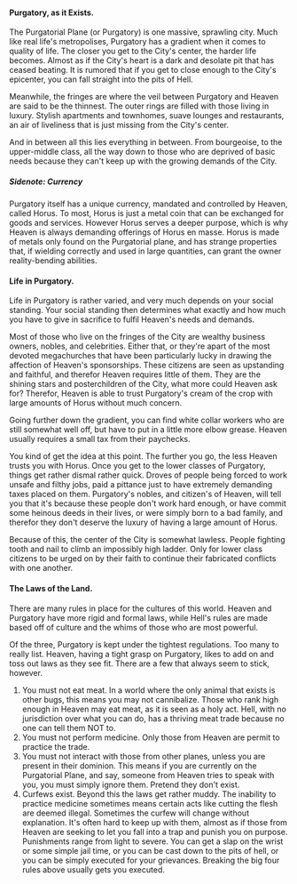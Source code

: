 <h4>Purgatory, as it Exists.</h4>
<p>The Purgatorial Plane (or Purgatory) is one massive, sprawling city. Much like real life's metropolises, Purgatory has a gradient when it comes to quality of life. The closer you get to the City's center, the harder life becomes. Almost as if the City's heart is a dark and desolate pit that has ceased beating. It is rumored that if you get to close enough to the City's epicenter, you can fall straight into the pits of Hell.
<p>Meanwhile, the fringes are where the veil between Purgatory and Heaven are said to be the thinnest. The outer rings are filled with those living in luxury. Stylish apartments and townhomes, suave lounges and restaurants, an air of liveliness that is just missing from the City's center.
<p>And in between all this lies everything in between. From bourgeoise, to the upper-middle class, all the way down to those who are deprived of basic needs because they can't keep up with the growing demands of the City.

<h5>Sidenote: Currency</h5>
Purgatory itself has a unique currency, mandated and controlled by Heaven, called Horus. To most, Horus is just a metal coin that can be exchanged for goods and services. However Horus serves a deeper purpose, which is why Heaven is always demanding offerings of Horus en masse. Horus is made of metals only found on the Purgatorial plane, and has strange properties that, if wielding correctly and used in large quantities, can grant the owner reality-bending abilities.

<h4>Life in Purgatory.</h4>
<p>Life in Purgatory is rather varied, and very much depends on your social standing. Your social standing then determines what exactly and how much you have to give in sacrifice to fulfil Heaven's needs and demands.
<p>Most of those who live on the fringes of the City are wealthy business owners, nobles, and celebrities. Either that, or they're apart of the most devoted megachurches that have been particularly lucky in drawing the affection of Heaven's sponsorships. These citizens are seen as upstanding and faithful, and therefor Heaven requires little of them. They are the shining stars and posterchildren of the City, what more could Heaven ask for? Therefor, Heaven is able to trust Purgatory's cream of the crop with large amounts of Horus without much concern.
<p>Going further down the gradient, you can find white collar workers who are still somewhat well off, but have to put in a little more elbow grease. Heaven usually requires a small tax from their paychecks.
<p>You kind of get the idea at this point. The further you go, the less Heaven trusts you with Horus. Once you get to the lower classes of Purgatory, things get rather dismal rather quick. Droves of people being forced to work unsafe and filthy jobs, paid a pittance just to have extremely demanding taxes placed on them. Purgatory's nobles, and citizen's of Heaven, will tell you that it's because these people don't work hard enough, or have commit some heinous deeds in their lives, or were simply born to a bad family, and therefor they don't deserve the luxury of having a large amount of Horus.
<p>Because of this, the center of the City is somewhat lawless. People fighting tooth and nail to climb an impossibly high ladder. Only for lower class citizens to be urged on by their faith to continue their fabricated conflicts with one another.

<h4>The Laws of the Land.</h4>
There are many rules in place for the cultures of this world. Heaven and Purgatory have more rigid and formal laws, while Hell's rules are made based off of culture and the whims of those who are most powerful.

Of the three, Purgatory is kept under the tightest regulations. Too many to really list. Heaven, having a tight grasp on Purgatory, likes to add on and toss out laws as they see fit. There are a few that always seem to stick, however.
1. You must not eat meat. In a world where the only animal that exists is other bugs, this means you may not cannibalize. Those who rank high enough in Heaven may eat meat, as it is seen as a holy act. Hell, with no jurisdiction over what you can do, has a thriving meat trade because no one can tell them NOT to.
2. You must not perform medicine. Only those from Heaven are permit to practice the trade.
3. You must not interact with those from other planes, unless you are present in their dominion. This means if you are currently on the Purgatorial Plane, and say, someone from Heaven tries to speak with you, you must simply ignore them. Pretend they don't exist.
4. Curfews exist.
Beyond this the laws get rather muddy. The inability to practice medicine sometimes means certain acts like cutting the flesh are deemed illegal. Sometimes the curfew will change without explanation. It's often hard to keep up with them, almost as if those from Heaven are seeking to let you fall into a trap and punish you on purpose.
Punishments range from light to severe. You can get a slap on the wrist or some simple jail time, or you can be cast down to the pits of hell, or you can be simply executed for your grievances. Breaking the big four rules above usually gets you executed.

